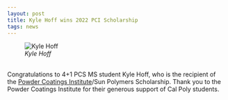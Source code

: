 ```yaml
---
layout: post
title: Kyle Hoff wins 2022 PCI Scholarship
tags: news
---
```


<figure>
  <img src="https://lesliehamachi.github.io/images/Kyle_Hoff.png" alt="Kyle Hoff" title="Kyle Hoff">
  <figcaption><em>Kyle Hoff</em></figcaption>
</figure>  
<br>
Congratulations to 4+1 PCS MS student Kyle Hoff, who is the recipient of the <a href="https://www.powdercoating.org/page/Scholarship">Powder Coatings Institute</a>/Sun Polymers Scholarship. Thank you to the Powder Coatings Institute for their generous support of Cal Poly students.
